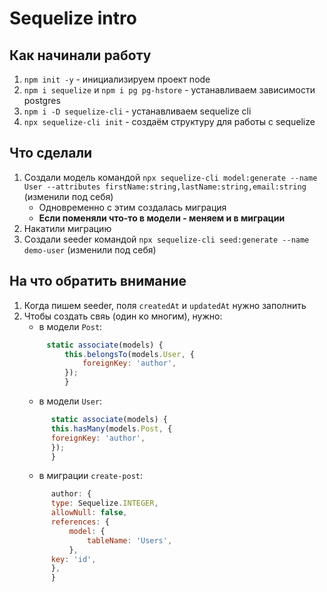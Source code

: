 # Sequelize intro

## Как начинали работу

   1.  `npm init -y` - инициализируем проект node
   1. `npm i sequelize` и `npm i pg pg-hstore` - устанавливаем зависимости postgres
   1. `npm i -D sequelize-cli` - устанавливаем sequelize cli
   1. `npx sequelize-cli init` - создаём структуру для работы с sequelize

## Что сделали

   1. Создали модель командой `npx sequelize-cli model:generate --name User --attributes firstName:string,lastName:string,email:string` (изменили под себя)
        - Одновременно с этим создалась миграция
        - **Если поменяли что-то в модели - меняем и в миграции**
   1. Накатили миграцию
   1. Создали seeder командой `npx sequelize-cli seed:generate --name demo-user` (изменили под себя)

## На что обратить внимание

   1. Когда пишем seeder, поля `createdAt` и `updatedAt` нужно заполнить
   1. Чтобы создать свяь (один ко многим), нужно:
       - в модели `Post`:
        ```JavaScript
             static associate(models) {
                 this.belongsTo(models.User, {
                     foreignKey: 'author',
                 });
                 }
      ```
        - в модели `User`:
      ```JavaScript
            static associate(models) {
            this.hasMany(models.Post, {
            foreignKey: 'author',
            });
            }
         ```
        - в миграции `create-post`:
      ```JavaScript
            author: {
            type: Sequelize.INTEGER,
            allowNull: false,
            references: {
                model: {
                    tableName: 'Users',
                },
            key: 'id',
            },
            }
      ```
